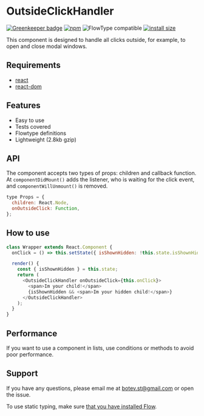 
# OutsideClickHandler

[![Greenkeeper badge](https://badges.greenkeeper.io/YozhikM/outside-click-handler.svg)](https://greenkeeper.io/)
[![npm](https://img.shields.io/npm/dt/outside-click-handler.svg)](http://www.npmtrends.com/outside-click-handler)
![FlowType compatible](https://img.shields.io/badge/flowtype-compatible-brightgreen.svg)
[![install size](https://packagephobia.now.sh/badge?p=outside-click-handler@1.0.8)](https://packagephobia.now.sh/result?p=outside-click-handler@1.0.8)

This component is designed to handle all clicks outside, for example, to open and close modal windows.

## Requirements

* [react](https://github.com/facebook/react)
* [react-dom](https://github.com/facebook/react)

## Features

- Easy to use
- Tests covered
- Flowtype definitions
- Lightweight (2.8kb gzip)

## API

The component accepts two types of props: children and callback function.
At `componentDidMount()` adds the listener, who is waiting for the click event, and `componentWillUnmount()` is removed.

````js
type Props = {
  children: React.Node,
  onOutsideClick: Function,
};
````

## How to use

````js
class Wrapper extends React.Component {
  onClick = () => this.setState({ isShownHidden: !this.state.isShownHidden });

  render() {
    const { isShownHidden } = this.state;
    return (
      <OutsideClickHandler onOutsideClick={this.onClick}>
        <span>Im your child!</span>
        {isShownHidden && <span>Im your hidden child!</span>}
      </OutsideClickHandler>
    );
  }
}
````

## Performance

If you want to use a component in lists, use conditions or methods to avoid poor performance.


## Support

If you have any questions, please email me at botev.st@gmail.com or open the issue.

To use static typing, make sure [that you have installed Flow](https://flow.org/en/docs/install).
